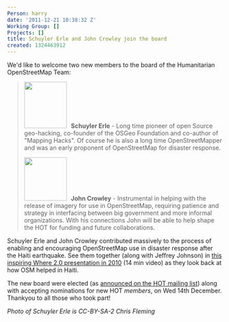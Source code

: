 ```yaml
---
Person: harry
date: '2011-12-21 10:38:32 Z'
Working Group: []
Projects: []
title: Schuyler Erle and John Crowley join the board
created: 1324463912
---
```

<p>We'd like to welcome two new members to the board of the Humanitarian OpenStreetMap Team:</p><blockquote><p><a href="http://www.flickr.com/photos/chrisfleming/5939723339/"><img class="alignleft size-full wp-image-222" style="margin-right: 10px;" title="Photo by Chris Fleming CC BY-SA 2.0 on flickr" src="http://hot.openstreetmap.org/weblog/wp-content/uploads/2011/12/schuyler-erle.png" alt="" width="99" height="108"></a><strong>Schuyler Erle</strong> - Long time pioneer of open Source geo-hacking, co-founder of the OSGeo Foundation and co-author of "Mapping Hacks". Of course he is also a long time OpenStreetMapper and was an early proponent of OpenStreetMap for disaster response.</p><p><a href="http://www.flickr.com/photos/harrywood/6143199572"><img class="alignleft size-full wp-image-223" style="clear: both; margin-right: 10px;" title="John Crowley photo by Harry Wood (at the hot HOT meeting SOTM11)" src="http://hot.openstreetmap.org/weblog/wp-content/uploads/2011/12/john-crowley.png" alt="" width="99" height="101"></a><strong>John Crowley</strong> - Instrumental in helping with the release of imagery for use in OpenStreetMap, requiring patience and strategy in interfacing between big government and more informal organizations. With his connections John will be able to help shape the HOT for funding and future collaborations.</p></blockquote><p>Schuyler Erle and John Crowley contributed massively to the process of enabling and encouraging OpenStreetMap use in disaster response after the Haiti earthquake. See them together (along with Jeffrey Johnson) in <a href="http://www.youtube.com/watch?v=fJvR84UX5RI">this inspiring Where 2.0 presentation in 2010</a> (14 min video) as they look back at how OSM helped in Haiti.</p><p>The new board were elected (as <a title="archived mailing list post" href="http://lists.openstreetmap.org/pipermail/hot/2011-December/001304.html">announced on the HOT mailing list</a>) along with accepting nominations for new HOT <em>members</em>, on Wed 14th December. Thankyou to all those who took part!</p><p><em>Photo of Schuyler Erle is CC-BY-SA-2 Chris Fleming</em></p>
